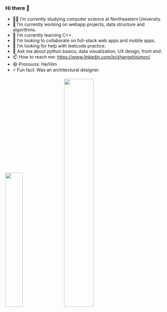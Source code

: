 ### Hi there 👋
- 👨‍🎓 I’m currently studying computer science at Northeastern University.
- 🔭 I’m currently working on webapp projects, data structure and algorithms.
- 🌱 I’m currently learning C++.
- 👯 I’m looking to collaborate on full-stack web apps and mobile apps.
- 🤔 I’m looking for help with leetcode practice.
- 💬 Ask me about python basics, data visualization, UX design, front end.
- 📫 How to reach me: https://www.linkedin.com/in/zhangshisimon/
- 😄 Pronouns: He/Him
- ⚡ Fun fact: Was an architectural designer.

<div class='container'>
<img style="height: auto; width: 33%;" class="img" src="https://github-readme-stats.vercel.app/api/top-langs/?username=zhangshi0512&layout=compact&exclude_repo=Leetcode" />
&nbsp;
&nbsp;
<img style="height: auto; width: 43%;" class="img" src="https://github-readme-stats.vercel.app/api?username=zhangshi0512&show_icons=true&theme=default" /></div>
</div>

<!--
**zhangshi0512/zhangshi0512** is a ✨ _special_ ✨ repository because its `README.md` (this file) appears on your GitHub profile.

Here are some ideas to get you started:

- 🔭 I’m currently working on webapp projects, data structure and algorithms.
- 🌱 I’m currently learning Javascript, CSS, html.
- 👯 I’m looking to collaborate on full-stack web apps and mobile apps.
- 🤔 I’m looking for help with leetcode practice.
- 💬 Ask me about python basics, data visualization, UX design, front end.
- 📫 How to reach me: https://www.linkedin.com/in/zhangshisimon/
- 😄 Pronouns: He/Him
- ⚡ Fun fact: Was an architectural designer.
-->
